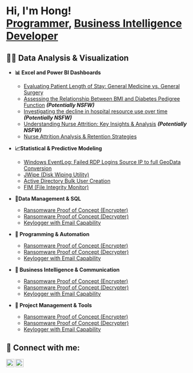 <h1>Hi, I'm Hong! <br/><a href="https://github.com/hongttran">Programmer</a>, <a href="https://www.linkedin.com/in/hong-t-tran/">Business Intelligence Developer</a>

<h2>👨‍💻 Data Analysis & Visualization</h2>

- <b>📊 Excel and Power BI Dashboards</b>
  - [Evaluating Patient Length of Stay: General Medicine vs. General Surgery](https://github.com/hongttran/Evaluating-Patient-Length-of-Stay-General-Medicine-vs.-General-Surgery/tree/main)
  - [Assessing the Relationship Between BMI and Diabetes Pedigree Function](https://github.com/joshmadakor1/4chan-Image-Analysis-Middleware-C964) <b><i>(Potentially NSFW)</b></i>
  - [Investigating the decline in hospital resource use over time](https://github.com/joshmadakor1/4chan-Image-Analysis-Middleware-C964) <b><i>(Potentially NSFW)</b></i>
  - [Understanding Nurse Attrition: Key Insights & Analysis](https://github.com/joshmadakor1/4chan-Image-Analysis-Middleware-C964) <b><i>(Potentially NSFW)</b></i>
  - [Nurse Attrition Analysis & Retention Strategies](https://github.com/joshmadakor1/4chan-Image-Analysis-Middleware-C964)
 
  
- <b>📈Statistical & Predictive Modeling</b>
  - [Windows EventLog: Failed RDP Logins Source IP to full GeoData Conversion](https://github.com/joshmadakor1/Sentinel-Lab)
  - [JWipe (Disk Wiping Utility)](https://github.com/joshmadakor1/Jwipe.PowerShell)
  - [Active Directory Bulk User Creation](https://github.com/joshmadakor1/AD_PS)
  - [FIM (File Integrity Monitor)](https://github.com/joshmadakor1/PowerShell-Integrity-FIM)


- <b>💾Data Management & SQL</b>
  - [Ransomware Proof of Concept (Encrypter)](https://github.com/joshmadakor1/EncrypterPOC)
  - [Ransomware Proof of Concept (Decrypter)](https://github.com/joshmadakor1/DecrypterPOC)
  - [Keylogger with Email Capability](https://github.com/joshmadakor1/Key-Logger-With-Email)

 
- <b>🐍 Programming & Automation</b>
  - [Ransomware Proof of Concept (Encrypter)](https://github.com/joshmadakor1/EncrypterPOC)
  - [Ransomware Proof of Concept (Decrypter)](https://github.com/joshmadakor1/DecrypterPOC)
  - [Keylogger with Email Capability](https://github.com/joshmadakor1/Key-Logger-With-Email)

- <b>📢 Business Intelligence & Communication</b>
  - [Ransomware Proof of Concept (Encrypter)](https://github.com/joshmadakor1/EncrypterPOC)
  - [Ransomware Proof of Concept (Decrypter)](https://github.com/joshmadakor1/DecrypterPOC)
  - [Keylogger with Email Capability](https://github.com/joshmadakor1/Key-Logger-With-Email)

- <b>🚀 Project Management & Tools</b>
  - [Ransomware Proof of Concept (Encrypter)](https://github.com/joshmadakor1/EncrypterPOC)
  - [Ransomware Proof of Concept (Decrypter)](https://github.com/joshmadakor1/DecrypterPOC)
  - [Keylogger with Email Capability](https://github.com/joshmadakor1/Key-Logger-With-Email)


<h2> 🤳 Connect with me:</h2>

[<img align="left" alt="HongTran | X" width="22px" src="https://cdn.jsdelivr.net/npm/simple-icons@v3/icons/twitter.svg" />][X]
[<img align="left" alt="HongTran | LinkedIn" width="22px" src="https://cdn.jsdelivr.net/npm/simple-icons@v3/icons/linkedin.svg" />][linkedin]


[X]: https://x.com/cyb3r_tr3n
[linkedin]: [https://linkedin.com/in/joshmadakor](https://www.linkedin.com/in/hong-t-tran/)

<!--
**joshmadakor1/joshmadakor1** is a ✨ _special_ ✨ repository because its `README.md` (this file) appears on your GitHub profile.

Here are some ideas to get you started:

- 🔭 I’m currently working on ...
- 🌱 I’m currently learning ...
- 👯 I’m looking to collaborate on ...
- 🤔 I’m looking for help with ...
- 💬 Ask me about ...
- 📫 How to reach me: ...
- 😄 Pronouns: ...
- ⚡ Fun fact: ...
-->
